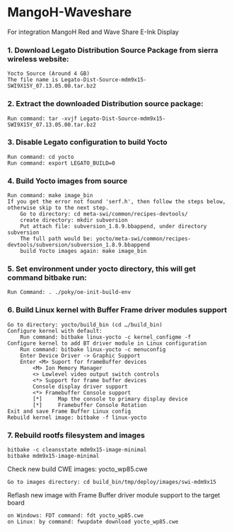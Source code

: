 # MangoH-Waveshare
For integration MangoH Red and Wave Share E-Ink Display


### 1. Download Legato Distribution Source Package from sierra wireless website:
    Yocto Source (Around 4 GB)
    The file name is Legato-Dist-Source-mdm9x15-SWI9X15Y_07.13.05.00.tar.bz2

### 2. Extract the downloaded Distribution source package:

    Run command: tar -xvjf Legato-Dist-Source-mdm9x15-SWI9X15Y_07.13.05.00.tar.bz2

### 3. Disable Legato configuration to build Yocto

    Run command: cd yocto
    Run command: export LEGATO_BUILD=0

### 4. Build Yocto images from source

    Run command: make image_bin
    If you get the error not found 'serf.h', then follow the steps below, otherwise skip to the next step.
        Go to directory: cd meta-swi/common/recipes-devtools/
        create directory: mkdir subversion
        Put attach file: subversion_1.8.9.bbappend, under directory subversion
        The full path would be: yocto/meta-swi/common/recipes-devtools/subversion/subversion_1.8.9.bbappend
        build Yocto images again: make image_bin
### 5. Set environment under yocto directory, this will get command bitbake run:

    Run Command: . ./poky/oe-init-build-env
    
### 6. Build Linux kernel with Buffer Frame driver modules support

    Go to directory: yocto/build_bin (cd …/build_bin)
    Configure kernel with default:
        Run command: bitbake linux-yocto -c kernel_configme -f
    Configure kernel to add BT driver module in Linux configuration
        Run command: bitbake linux-yocto -c menuconfig
        Enter Device Driver -> Graphic Support
        Enter <M> Suport for frameBuffer devices
            <M> Ion Memory Manager
            <> Lowlevel video output switch controls
            <*> Support for frame buffer devices  
            Console display driver support 
            <*> Framebuffer Console support
            [*]     Map the console to primary display device
            [*]     Framebuffer Console Rotation
    Exit and save Frame Buffer Linux config
    Rebuild kernel image: bitbake -f linux-yocto
 
 ### 7. Rebuild rootfs filesystem and images

    bitbake -c cleansstate mdm9x15-image-minimal
    bitbake mdm9x15-image-minimal

Check new build CWE images: yocto_wp85.cwe

    Go to images directory: cd build_bin/tmp/deploy/images/swi-mdm9x15

Reflash new image with Frame Buffer driver module support to the target board

    on Windows: FDT command: fdt yocto_wp85.cwe 
    on Linux: by command: fwupdate download yocto_wp85.cwe




